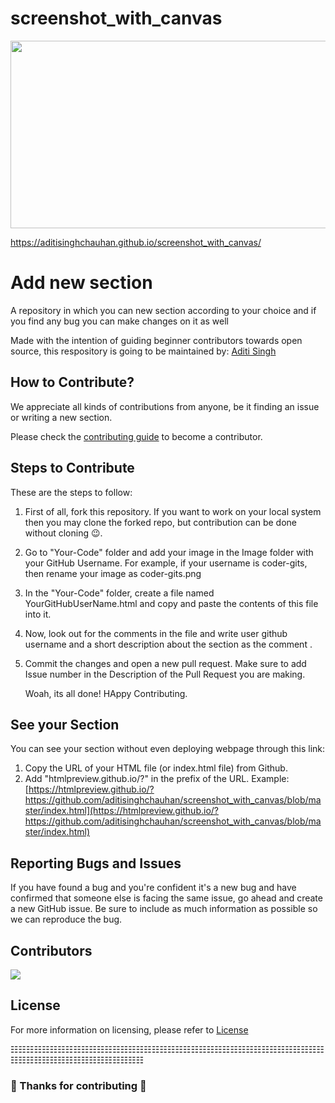 # screenshot_with_canvas
<div align="center">
  <img src="https://media.giphy.com/media/dWesBcTLavkZuG35MI/giphy.gif" width="600" height="300"/>
</div>

https://aditisinghchauhan.github.io/screenshot_with_canvas/


# Add new section

A repository in which you can new section according to your choice and if you find any bug you can make changes on it as well

Made with the intention of guiding beginner contributors towards open source, this respository is going to be maintained by: [Aditi Singh](https://github.com/aditisinghchauhan)

## How to Contribute?

We appreciate all kinds of contributions from anyone, be it finding an issue or writing a new section.

Please check the [contributing guide](CONTRIBUTING.md) to become a contributor.

## Steps to Contribute

These are the steps to follow:
1. First of all, fork this repository. If you want to work on your local system then you may clone the forked repo, but contribution can be done without cloning 😉.
2. Go to "Your-Code" folder and add your image in the Image folder with your GitHub Username. For example, if your username is coder-gits, then rename your image as      coder-gits.png
3. In the "Your-Code" folder, create a file named YourGitHubUserName.html and copy and paste the contents of this file into it.
4. Now, look out for the comments in the file and write user github username and a short description about the section as the comment .
5. Commit the changes and open a new pull request. Make sure to add Issue number in the Description of the Pull Request you are making. 
   
   Woah, its all done! HAppy Contributing.

## See your Section

You can see your section without even deploying webpage through this link:
1. Copy the URL of your HTML file (or index.html file) from Github.
2. Add "htmlpreview.github.io/?" in the prefix of the URL.
Example: [https://htmlpreview.github.io/?https://github.com/aditisinghchauhan/screenshot_with_canvas/blob/master/index.html](https://htmlpreview.github.io/?https://github.com/aditisinghchauhan/screenshot_with_canvas/blob/master/index.html)

## Reporting Bugs and Issues

If you have found a bug and you're confident it's a new bug and have confirmed that someone else is facing the same issue, go ahead and create a new GitHub issue. Be sure to include as much information as possible so we can reproduce the bug.

## Contributors

<a href="https://github.com/aditisinghchauhan/screenshot_with_canvas/graphs/contributors">
  <img src="https://contrib.rocks/image?repo=aditisinghchauhan/screenshot_with_canvas" />
</a>

## License

For more information on licensing, please refer to [License](LICENSE)

☷☷☷☷☷☷☷☷☷☷☷☷☷☷☷☷☷☷☷☷☷☷☷☷☷☷☷☷☷☷☷☷☷☷☷☷☷☷☷☷☷☷☷☷☷☷☷☷☷☷☷☷☷☷☷☷☷</p>


### 🎉 Thanks for contributing 🎉

